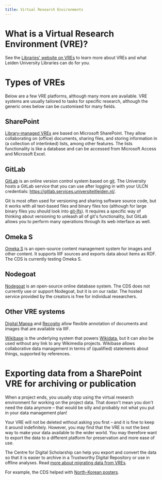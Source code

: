 ```yaml
---
title: Virtual Research Environments
---
```


# What is a Virtual Research Environment (VRE)?

See the [Libraries' website on VREs][vre] to learn more about VREs and what
Leiden University Libraries can do for you.

[vre]: https://www.library.universiteitleiden.nl/researchers/use-of-digital-data/vre

# Types of VREs

Below are a few VRE platforms, although many more are available. VRE systems are usually
tailored to tasks for specific research, although the generic ones below can be customised for
many fields.

## SharePoint

[Library-managed VREs][vre] are based on Microsoft SharePoint. They allow collaborating on
(office) documents, sharing files, and storing information in (a collection of interlinked)
lists, among other features. The lists functionality is like a database and can be accessed
from Microsoft Access and Microsoft Excel.

## GitLab

[GitLab](https://about.gitlab.com/) is an online version control system based on [git][].
The University hosts a GitLab service that you can use after logging in with your ULCN credentials:
<https://gitlab.services.universiteitleiden.nl/>.

Git is most often used for versioning and sharing software source code, but it works with
all text-based files and binary files too (although for large binary files you should look into
[git-lfs](https://git-lfs.github.com/)). It requires a specific way of thinking about versioning to
unleash all of git's functionality, but GitLab allows you to perform many operations through its web
interface as well.

[git]: https://git-scm.com

## Omeka S

[Omeka S] is an open-source content management system for images and other content. It supports IIIF sources
and exports data about items as RDF. The CDS is currently testing Omeka S.

[Omeka S]: https://omeka.org/s/

## Nodegoat

[Nodegoat] is an open-source online database system. The CDS does not currently use or support
Nodegoat, but it is on our radar.
The hosted service provided by the creators is free for individual researchers.

[Nodegoat]: https://nodegoat.net

## Other VRE systems

[Digital Mappa](https://www.digitalmappa.org/) and [Recogito](https://recogito.pelagios.org/)
allow flexible annotation of documents and images that are available via IIIF.

[Wikibase](https://wikiba.se/) is the underlying system that powers [Wikidata](https://www.wikidata.org),
but it can also be used without any link to any Wikimedia projects.
Wikibase allows collaborative data management in terms of (qualified) statements about things,
supported by references.

# Exporting data from a SharePoint VRE for archiving or publication

When a project ends, you usually stop using the virtual research environment
for working on the project data. That doesn't mean you don't need the data
anymore – that would be silly and probably not what you put in your data
management plan!

Your VRE will not be deleted without asking you first – and it is fine to keep
it around indefinitely. However, you may find that the VRE is not the best
way to make your data available to the wider world. You may therefore want to
export the data to a different platform for preservation and more ease of use.

The Centre for Digital Scholarship can help you export and convert the data so
that it is easier to archive in a Trustworthy Digital Repository or use in
offline analyses. Read [more about migrating data from VREs](migration.md).

For example, the CDS helped with [North-Korean posters](../projects/nk-posters.md).
